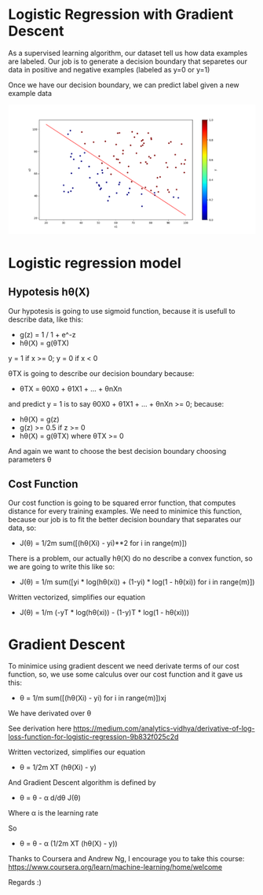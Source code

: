 # Logistic Regression with Gradient Descent
As a supervised learning algorithm, our dataset tell us how data examples are labeled. Our job is to generate a decision boundary that separetes our data in positive and negative examples (labeled as y=0 or y=1)

Once we have our decision boundary, we can predict label given a new example data

![logistic_regression](https://github.com/JhonSanz/logistic_regression/blob/master/logistic_regression.png?raw=true)


# Logistic regression model

## Hypotesis hθ(X)
Our hypotesis is going to use sigmoid function, because it is usefull to describe data, like this:

- g(z) = 1 / 1 + e^-z
- hθ(X) = g(θTX)

y = 1 if x >= 0; y = 0 if x < 0

θTX is going to describe our decision boundary because:

- θTX = θ0X0 + θ1X1 + ... + θnXn

and predict y = 1 is to say θ0X0 + θ1X1 + ... + θnXn >= 0; because:
- hθ(X) = g(z)
- g(z) >= 0.5 if z >= 0
- hθ(X) = g(θTX) where θTX >= 0

And again we want to choose the best decision boundary choosing parameters θ

## Cost Function

Our cost function is going to be squared error function, that computes distance for every training examples. We need to minimice this function, because our job is to fit the better decision boundary that separates our data, so:

- J(θ) = 1/2m sum([(hθ(Xi) - yi)**2 for i in range(m)])

There is a problem, our actually hθ(X) do no describe a convex function, so we are going to write this like so:

- J(θ) = 1/m sum([yi * log(hθ(xi)) + (1-yi) * log(1 - hθ(xi)) for i in range(m)])

Written vectorized, simplifies our equation

- J(θ) = 1/m (-yT * log(hθ(xi)) - (1-y)T * log(1 - hθ(xi)))

# Gradient Descent

To minimice using gradient descent we need derivate terms of our cost function, so, we use some calculus over our cost function and it gave us this:

- θ = 1/m sum([(hθ(Xi) - yi) for i in range(m)])xj

We have derivated over θ

See derivation here https://medium.com/analytics-vidhya/derivative-of-log-loss-function-for-logistic-regression-9b832f025c2d

Written vectorized, simplifies our equation

- θ = 1/2m XT (hθ(Xi) - y)

And Gradient Descent algorithm is defined by

- θ = θ - α d/dθ J(θ)

Where α is the learning rate

So

- θ = θ - α (1/2m XT (hθ(X) - y))

Thanks to Coursera and Andrew Ng, I encourage you to take this course:
https://www.coursera.org/learn/machine-learning/home/welcome

Regards :)
